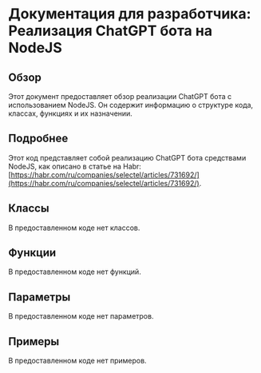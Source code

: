 # Документация для разработчика: Реализация ChatGPT бота на NodeJS

## Обзор

Этот документ предоставляет обзор реализации ChatGPT бота с использованием NodeJS. Он содержит информацию о структуре кода, классах, функциях и их назначении.

## Подробнее

Этот код представляет собой реализацию ChatGPT бота средствами NodeJS, как описано в статье на Habr: [https://habr.com/ru/companies/selectel/articles/731692/](https://habr.com/ru/companies/selectel/articles/731692/).

## Классы

В предоставленном коде нет классов.

## Функции

В предоставленном коде нет функций.

## Параметры

В предоставленном коде нет параметров.

## Примеры

В предоставленном коде нет примеров.
